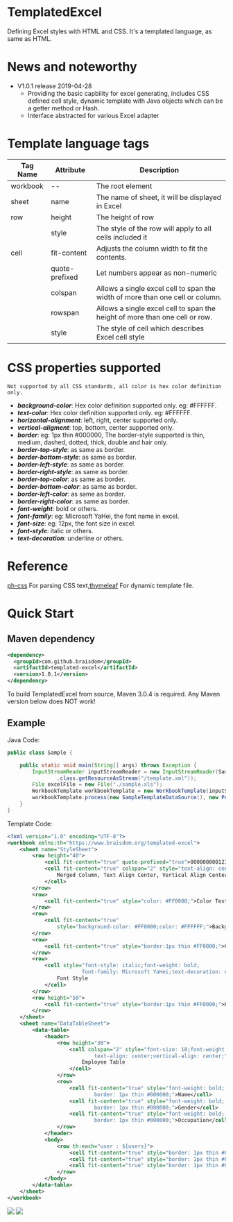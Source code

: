 # TemplatedExcel
Defining Excel styles with HTML and CSS. It's a templated language, as same as HTML.
# News and noteworthy
- V1.0.1 release 2019-04-28
	- Providing the basic capbility for excel generating, includes CSS defined cell style, dynamic template with Java objects which can be a getter method or Hash.
	- Interface abstracted for various  Excel adapter

# Template language tags
|Tag Name |Attribute   |Description   |
| ------------ | ------------ | ------------ |
|workbook   |--|The root element   |
|sheet   |name   |The name of sheet, it will be displayed in Excel   |
|row   |height   |The height of row   |
|   |style   |The style of the row will apply to all cells included it    |
|cell   |fit-content   |Adjusts the column width to fit the contents.    |
|   |quote-prefixed   |Let numbers appear as non-numeric   |
|   |colspan   |Allows a single excel cell to span the width of more than one cell or column.   |
|   |rowspan   |Allows a single excel cell to span the height of more than one cell or row.   |
|   |style   |The style of cell which describes Excel cell style   ||

# CSS properties supported
`Not supported by all CSS standards, all color is hex color definition only.`
- ***background-color***: Hex color definition supported only.  eg: #FFFFFF.
- ***text-color***: Hex color definition supported only.  eg: #FFFFFF.
- ***horizontal-alignment***: left, right, center supported only.
- ***vertical-aligment***: top, bottom, center supported only.
- ***border***: eg: 1px thin #000000, The border-style supported is thin, medium, dashed, dotted, thick, double and hair only.
- ***border-top-style***: as same as border.
- ***border-bottom-style***: as same as border.
- ***border-left-style***: as same as border.
- ***border-right-style***: as same as border.
- ***border-top-color***: as same as border.
- ***border-bottom-color***: as same as border.
- ***border-left-color***: as same as border.
- ***border-right-color***: as same as border.
- ***font-weight***: bold or others.
- ***font-family***: eg: Microsoft YaHei, the font name in excel.
- ***font-size***: eg: 12px, the font size in excel.
- ***font-style***: italic or others.
- ***text-decoration***: underline or others.
# Reference
[ph-css](https://github.com/phax/ph-css "ph-css") For parsing CSS text,[thymeleaf](https://github.com/thymeleaf/thymeleaf "thymeleaf") For dynamic template file.

# Quick Start
## Maven dependency
```xml
<dependency>
  <groupId>com.github.braisdom</groupId>
  <artifactId>templated-excel</artifactId>
  <version>1.0.1</version>
</dependency>
```
To build TemplatedExcel from source, Maven 3.0.4 is required. Any Maven version below does NOT work!

## Example
Java Code:
```java
public class Sample {

    public static void main(String[] args) throws Exception {
        InputStreamReader inputStreamReader = new InputStreamReader(Sample
                .class.getResourceAsStream("/template.xml"));
        File excelFile = new File("./sample.xls");
        WorkbookTemplate workbookTemplate = new WorkbookTemplate(inputStreamReader);
        workbookTemplate.process(new SampleTemplateDataSource(), new PoiWorkBookWriter(), excelFile);
    }
}
```
Template Code:
```xml
<?xml version="1.0" encoding="UTF-8"?>
<workbook xmlns:th="https://www.braisdom.org/templated-excel">
    <sheet name="StyleSheet">
        <row height="40">
            <cell fit-content="true" quote-prefixed="true">00000000012344</cell>
            <cell fit-content="true" colspan="2" style="text-align: center;vertical-align: center;">
                Merged Column, Text Align Center, Vertical Align Center
            </cell>
        </row>
        <row>
            <cell fit-content="true" style="color: #FF0000;">Color Text</cell>
        </row>
        <row>
            <cell fit-content="true"
                style="background-color: #FF0000;color: #FFFFFF;">Background Color</cell>
        </row>
        <row>
            <cell fit-content="true" style="border:1px thin #FF0000;">Cell Border</cell>
        </row>
        <row>
            <cell style="font-style: italic;font-weight: bold;
                        font-family: Microsoft YaHei;text-decoration: underline;">
                Font Style
            </cell>
        </row>
        <row height="50">
            <cell fit-content="true" style="border:1px thin #FF0000;">Row Height</cell>
        </row>
    </sheet>
    <sheet name="DataTableSheet">
        <data-table>
            <header>
                <row height="30">
                    <cell colspan="2" style="font-size: 18;font-weight: bold;
                            text-align: center;vertical-align: center;">
                        Employee Table
                    </cell>
                </row>
                <row>
                    <cell fit-content="true" style="font-weight: bold;
                            border: 1px thin #000000;">Name</cell>
                    <cell fit-content="true" style="font-weight: bold;
                            border: 1px thin #000000;">Gender</cell>
                    <cell fit-content="true" style="font-weight: bold;
                            border: 1px thin #000000;">Occupation</cell>
                </row>
            </header>
            <body>
                <row th:each="user : ${users}">
                    <cell fit-content="true" style="border: 1px thin #000000;" th:text="${user.name}"/>
                    <cell fit-content="true" style="border: 1px thin #000000;" th:text="${user.gender}"/>
                    <cell fit-content="true" style="border: 1px thin #000000;" th:text="${user.occupation}"/>
                </row>
            </body>
        </data-table>
    </sheet>
</workbook>
```
![](https://raw.githubusercontent.com/braisdom/TemplatedExcel/master/images/style.png)
![](https://github.com/braisdom/TemplatedExcel/blob/master/images/data-table.png?raw=true)